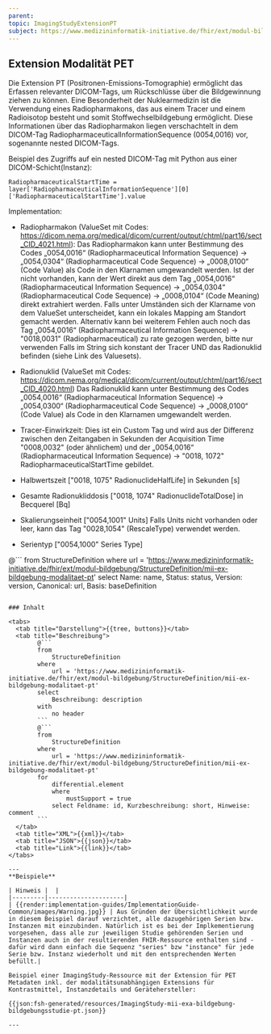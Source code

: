 ```yaml
---
parent:
topic: ImagingStudyExtensionPT
subject: https://www.medizininformatik-initiative.de/fhir/ext/modul-bildgebung/StructureDefinition/mii-ex-bildgebung-modalitaet-pt
---
```


## Extension Modalität PET

Die Extension PT (Positronen-Emissions-Tomographie) ermöglicht das Erfassen relevanter DICOM-Tags, um Rückschlüsse über die Bildgewinnung ziehen zu können.
Eine Besonderheit der Nuklearmedizin ist die Verwendung eines Radiopharmakons, das aus einem Tracer und einem Radioisotop besteht und somit Stoffwechselbildgebung ermöglicht.
Diese Informationen über das Radiopharmakon liegen verschachtelt in dem DICOM-Tag RadiopharmaceuticalInformationSequence (0054,0016) vor, sogenannte nested DICOM-Tags.

Beispiel des Zugriffs auf ein nested DICOM-Tag mit Python aus einer DICOM-Schicht(Instanz):
    
    RadiopharmaceuticalStartTime = layer['RadiopharmaceuticalInformationSequence'][0]['RadiopharmaceuticalStartTime'].value

Implementation:
    
* Radiopharmakon (ValueSet mit Codes: https://dicom.nema.org/medical/dicom/current/output/chtml/part16/sect_CID_4021.html):
Das Radiopharmakon kann unter Bestimmung des Codes „0054,0016“ (Radiopharmaceutical Information Sequence) → „0054,0304“ (Radiopharmaceutical Code Sequence)  → „0008,0100“ (Code Value) als Code in den Klarnamen umgewandelt werden.
Ist der nicht vorhanden, kann der Wert direkt aus dem Tag „0054,0016“ (Radiopharmaceutical Information Sequence) → „0054,0304“ (Radiopharmaceutical Code Sequence)  → „0008,0104“ (Code Meaning) direkt extrahiert werden. Falls unter Umständen sich der Klarname von dem ValueSet unterscheidet, kann ein lokales Mapping am Standort gemacht werden. Alternativ kann bei weiterem Fehlen auch noch das Tag „0054,0016“ (Radiopharmaceutical Information Sequence) → "0018,0031" (Radiopharmaceutical) zu rate gezogen werden, bitte nur verwenden Falls im String sich konstant der Tracer UND das Radionuklid befinden (siehe Link des Valuesets).

* Radionuklid (ValueSet mit Codes: https://dicom.nema.org/medical/dicom/current/output/chtml/part16/sect_CID_4020.html)
Das Radionuklid kann unter Bestimmung des Codes „0054,0016“ (Radiopharmaceutical Information Sequence) → „0054,0300“ (Radiopharmaceutical Code Sequence)  → „0008,0100“ (Code Value) als Code in den Klarnamen umgewandelt werden.
        
* Tracer-Einwirkzeit:
Dies ist ein Custom Tag und wird aus der Differenz zwischen den Zeitangaben in Sekunden der Acquisition Time "0008,0032" (oder ähnlichem) und der „0054,0016“ (Radiopharmaceutical Information Sequence) → "0018, 1072" RadiopharmaceuticalStartTime gebildet.

* Halbwertszeit ["0018, 1075" RadionuclideHalfLife] in Sekunden [s]

* Gesamte Radionukliddosis ["0018, 1074" RadionuclideTotalDose] in Becquerel [Bq] 

* Skalierungseinheit ["0054,1001" Units]
Falls Units nicht vorhanden oder leer, kann das Tag "0028,1054" (RescaleType) verwendet werden.

* Serientyp ["0054,1000" Series Type]


@```
from
    StructureDefinition
where
    url = 'https://www.medizininformatik-initiative.de/fhir/ext/modul-bildgebung/StructureDefinition/mii-ex-bildgebung-modalitaet-pt'
select
    Name: name, Status: status, Version: version, Canonical: url, Basis: baseDefinition
```

### Inhalt

<tabs>
  <tab title="Darstellung">{{tree, buttons}}</tab>
  <tab title="Beschreibung">
        @```
        from
	        StructureDefinition
        where
	        url = 'https://www.medizininformatik-initiative.de/fhir/ext/modul-bildgebung/StructureDefinition/mii-ex-bildgebung-modalitaet-pt'
        select
	        Beschreibung: description
        with
            no header
        ```
        @```
        from
            StructureDefinition
        where
            url = 'https://www.medizininformatik-initiative.de/fhir/ext/modul-bildgebung/StructureDefinition/mii-ex-bildgebung-modalitaet-pt'
        for
            differential.element
            where
                mustSupport = true
            select Feldname: id, Kurzbeschreibung: short, Hinweise: comment
        ```
  </tab>
  <tab title="XML">{{xml}}</tab>
  <tab title="JSON">{{json}}</tab>
  <tab title="Link">{{link}}</tab>
</tabs>

--- 
**Beispiele**

| Hinweis |  |
|---------|---------------------|
| {{render:implementation-guides/ImplementationGuide-Common/images/Warning.jpg}} | Aus Gründen der Übersichtlichkeit wurde in diesem Beispiel darauf verzichtet, alle dazugehörigen Serien bzw. Instanzen mit einzubinden. Natürlich ist es bei der Implkementierung vorgesehen, dass alle zur jeweiligen Studie gehörenden Serien und Instanzen auch in der resultierenden FHIR-Ressource enthalten sind - dafür wird dann einfach die Sequenz "series" bzw "instance" für jede Serie bzw. Instanz wiederholt und mit den entsprechenden Werten befüllt.|

Beispiel einer ImagingStudy-Ressource mit der Extension für PET Metadaten inkl. der modalitätsunabhängigen Extensions für Kontrastmittel, Instanzdetails und Gerätehersteller:

{{json:fsh-generated/resources/ImagingStudy-mii-exa-bildgebung-bildgebungsstudie-pt.json}}

---
